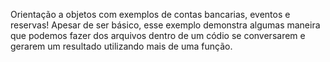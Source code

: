 Orientação a objetos com exemplos de contas bancarias, eventos e reservas!
Apesar de ser básico, esse exemplo demonstra algumas maneira que podemos fazer dos arquivos dentro de um códio se conversarem e gerarem um resultado utilizando mais de uma função.
